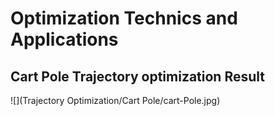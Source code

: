 # Optimization Technics and Applications

## Cart Pole Trajectory optimization Result
![](Trajectory Optimization/Cart Pole/cart-Pole.jpg)
